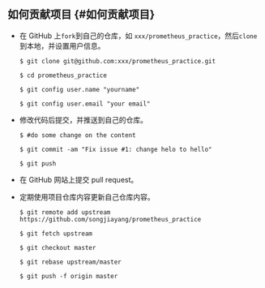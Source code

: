 ## 如何贡献项目 {#如何贡献项目}

* 在 GitHub 上`fork`到自己的仓库，如 `xxx/prometheus_practice`，然后`clone`到本地，并设置用户信息。

  ```
  $ git clone git@github.com:xxx/prometheus_practice.git

  $ cd prometheus_practice

  $ git config user.name "yourname"

  $ git config user.email "your email"
  ```
* 修改代码后提交，并推送到自己的仓库。

  ```
  $ #do some change on the content

  $ git commit -am "Fix issue #1: change helo to hello"

  $ git push
  ```

* 在 GitHub 网站上提交 pull request。

* 定期使用项目仓库内容更新自己仓库内容。

  ```
  $ git remote add upstream https://github.com/songjiayang/prometheus_practice

  $ git fetch upstream

  $ git checkout master

  $ git rebase upstream/master

  $ git push -f origin master
  ```
